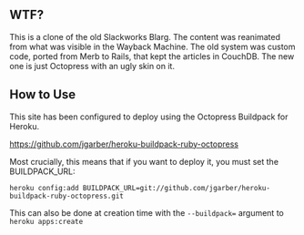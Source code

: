 ## WTF? ##

This is a clone of the old Slackworks Blarg.  The content was reanimated from what was visible
in the Wayback Machine.  The old system was custom code, ported from Merb to Rails, that kept
the articles in CouchDB.  The new one is just Octopress with an ugly skin on it.

## How to Use ##

This site has been configured to deploy using the Octopress Buildpack for Heroku.

https://github.com/jgarber/heroku-buildpack-ruby-octopress

Most crucially, this means that if you want to deploy it, you must set the BUILDPACK_URL:

`heroku config:add BUILDPACK_URL=git://github.com/jgarber/heroku-buildpack-ruby-octopress.git`

This can also be done at creation time with the `--buildpack=` argument to `heroku apps:create`
